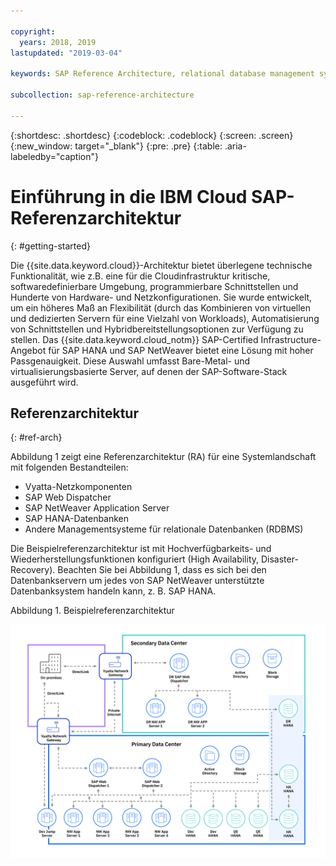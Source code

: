```yaml
---

copyright:
  years: 2018, 2019
lastupdated: "2019-03-04"

keywords: SAP Reference Architecture, relational database management systems, RDBMS, SAP Web Dispatcher, SAP NetWeaver Application Servers, application servers, database, high availability, disaster recovery

subcollection: sap-reference-architecture

---
```


{:shortdesc: .shortdesc}
{:codeblock: .codeblock}
{:screen: .screen}
{:new_window: target="_blank"}
{:pre: .pre}
{:table: .aria-labeledby="caption"}

# Einführung in die IBM Cloud SAP-Referenzarchitektur
{: #getting-started}

Die {{site.data.keyword.cloud}}-Architektur bietet überlegene technische Funktionalität, wie z.B. eine für die Cloudinfrastruktur kritische, softwaredefinierbare Umgebung, programmierbare Schnittstellen und Hunderte von Hardware- und Netzkonfigurationen. Sie wurde entwickelt, um ein höheres Maß an Flexibilität (durch das Kombinieren von virtuellen und dedizierten Servern für eine Vielzahl von Workloads), Automatisierung von Schnittstellen und Hybridbereitstellungsoptionen zur Verfügung zu stellen. Das {{site.data.keyword.cloud_notm}} SAP-Certified Infrastructure-Angebot für SAP HANA und SAP NetWeaver bietet eine Lösung mit hoher Passgenauigkeit. Diese Auswahl umfasst Bare-Metal- und virtualisierungsbasierte Server, auf denen der SAP-Software-Stack ausgeführt wird.

## Referenzarchitektur
{: #ref-arch}

Abbildung 1 zeigt eine Referenzarchitektur (RA) für eine Systemlandschaft mit folgenden Bestandteilen:

  * Vyatta-Netzkomponenten
  * SAP Web Dispatcher
  * SAP NetWeaver Application Server
  * SAP HANA-Datenbanken
  * Andere Managementsysteme für relationale Datenbanken (RDBMS)

Die Beispielreferenzarchitektur ist mit Hochverfügbarkeits- und Wiederherstellungsfunktionen konfiguriert (High Availability, Disaster-Recovery). Beachten Sie bei Abbildung 1, dass es sich bei den Datenbankservern um jedes von SAP NetWeaver unterstützte Datenbanksystem handeln kann, z. B. SAP HANA.

Abbildung 1. Beispielreferenzarchitektur

![Abbildung 1. Beispielreferenzarchitektur](/images/SAP-optimization-ref-architecture-20180527.png "Beispielreferenzarchitektur")
